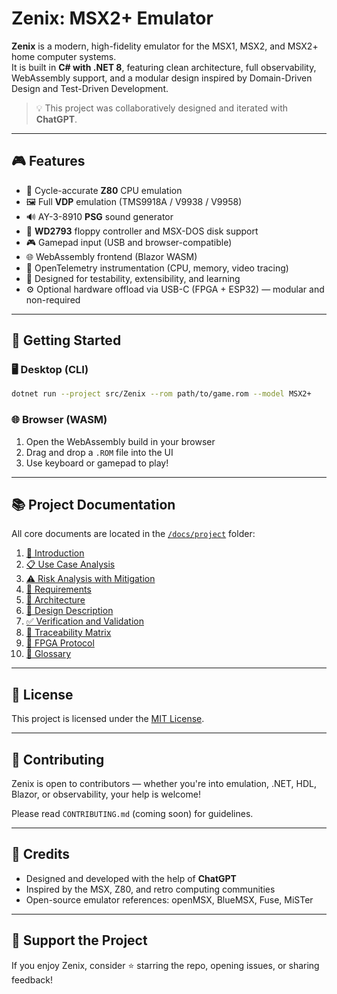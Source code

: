 # Zenix: MSX2+ Emulator

**Zenix** is a modern, high-fidelity emulator for the MSX1, MSX2, and MSX2+ home computer systems.  
It is built in **C# with .NET 8**, featuring clean architecture, full observability, WebAssembly support, and a modular design inspired by Domain-Driven Design and Test-Driven Development.

> 💡 This project was collaboratively designed and iterated with **ChatGPT**.

---

## 🎮 Features

- 🎯 Cycle-accurate **Z80** CPU emulation
- 🖼️ Full **VDP** emulation (TMS9918A / V9938 / V9958)
- 🔊 AY-3-8910 **PSG** sound generator
- 💾 **WD2793** floppy controller and MSX-DOS disk support
- 🎮 Gamepad input (USB and browser-compatible)
- 🌐 WebAssembly frontend (Blazor WASM)
- 🧠 OpenTelemetry instrumentation (CPU, memory, video tracing)
- 🧪 Designed for testability, extensibility, and learning
- ⚙️ Optional hardware offload via USB-C (FPGA + ESP32) — modular and non-required

---

## 🚀 Getting Started

### 🖥️ Desktop (CLI)

```bash
dotnet run --project src/Zenix --rom path/to/game.rom --model MSX2+
```

### 🌐 Browser (WASM)

1. Open the WebAssembly build in your browser
2. Drag and drop a `.ROM` file into the UI
3. Use keyboard or gamepad to play!

---

## 📚 Project Documentation

All core documents are located in the [`/docs/project`](docs/project) folder:

1. [📘 Introduction](docs/project/01_introduction.md)
2. [📋 Use Case Analysis](docs/project/02_usecase_analysis.md)
3. [⚠️ Risk Analysis with Mitigation](docs/project/03_risk_analysis.md)
4. [📌 Requirements](docs/project/04_requirements.md)
5. [🧱 Architecture](docs/project/05_architecture.md)
6. [🧩 Design Description](docs/project/06_design_description.md)
7. [✅ Verification and Validation](docs/project/07_verification_validation.md)
8. [🔗 Traceability Matrix](docs/project/08_traceability_matrix.md)
9. [🧠 FPGA Protocol](docs/project/09_fpga_protocol.md)
10. [📖 Glossary](docs/project/10_glossary.md)

---

## 📄 License

This project is licensed under the [MIT License](LICENSE).

---

## 🤝 Contributing

Zenix is open to contributors — whether you're into emulation, .NET, HDL, Blazor, or observability, your help is welcome!

Please read `CONTRIBUTING.md` (coming soon) for guidelines.

---

## 🙏 Credits

- Designed and developed with the help of **ChatGPT**
- Inspired by the MSX, Z80, and retro computing communities
- Open-source emulator references: openMSX, BlueMSX, Fuse, MiSTer

---

## 🌟 Support the Project

If you enjoy Zenix, consider ⭐ starring the repo, opening issues, or sharing feedback!
